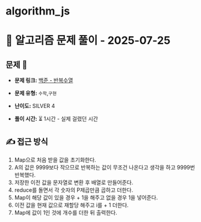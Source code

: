 # algorithm_js

# 📝 알고리즘 문제 풀이 - 2025-07-25

## 문제 📖

- **문제 링크:** [백준 - 반복수열](https://www.acmicpc.net/problem/2331)

- **문제 유형:** `수학`,`구현`

- **난이도:** SILVER 4

- **풀이 시간:** ⏳ 1시간 - 실제 걸렸던 시간

## ✍ 접근 방식

1. Map으로 처음 받을 값을 초기화한다.
2. A의 값은 9999보다 작으므로 반복하는 값이 무조건 나온다고 생각을 하고 9999번 반복했다.
3. 저장한 이전 값을 문자열로 변환 후 배열로 만들어준다.
4. reduce를 돌면서 각 숫자의 P제곱만큼 곱하고 더한다.
5. Map이 해당 값이 있을 경우 + 1을 해주고 없을 경우 1을 넣어준다.
6. 이전 값을 현재 값으로 재할당 해주고 i를 + 1 더한다.
7. Map에 값이 1인 것에 개수를 더한 뒤 출력한다.

